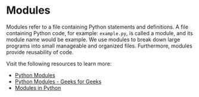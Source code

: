 # Modules

Modules refer to a file containing Python statements and definitions. A file containing Python code, for example: `example.py`, is called a module, and its module name would be example. We use modules to break down large programs into small manageable and organized files. Furthermore, modules provide reusability of code.

Visit the following resources to learn more:

- [Python Modules](https://docs.python.org/3/tutorial/modules.html)
- [Python Modules - Geeks for Geeks](https://www.geeksforgeeks.org/python-modules/)
- [Modules in Python](https://www.programiz.com/python-programming/modules)
